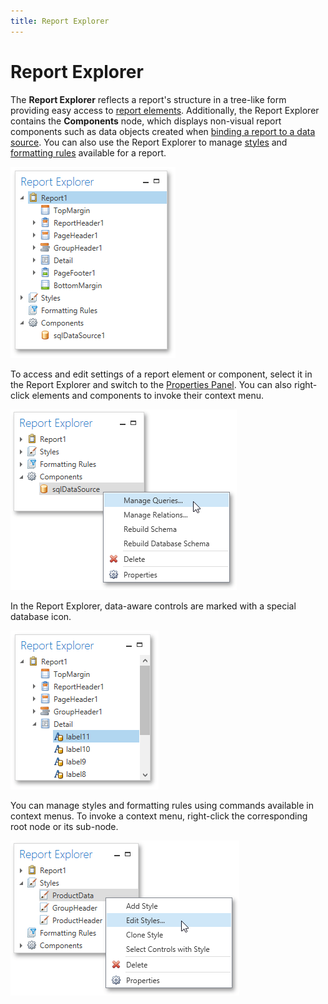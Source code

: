 ```yaml
---
title: Report Explorer
---
```

# Report Explorer
The **Report Explorer** reflects a report's structure in a tree-like form providing easy access to [report elements](../report-elements.md). Additionally, the Report Explorer contains the **Components** node, which displays non-visual report components such as data objects created when [binding a report to a data source](../creating-reports/providing-data/binding-a-report-to-data.md). You can also use the Report Explorer to manage [styles](../creating-reports/appearance-customization/understanding-style-concepts.md) and [formatting rules](../creating-reports/appearance-customization/conditionally-change-a-controls-appearance.md) available for a report.

![WPFDesigner_ReportExplorer](../../../../images/img120421.png)

To access and edit settings of a report element or component, select it in the Report Explorer and switch to the [Properties Panel](properties-panel.md). You can also right-click elements and components to invoke their context menu.

![WPFDesigner_ReportExplorer_ComponentContextMenu](../../../../images/img122991.png)

In the Report Explorer, data-aware controls are marked with a special database icon.

![WPFDesigner_ReportExplorer_DataAwareControls](../../../../images/img122992.png)

You can manage styles and formatting rules using commands available in context menus. To invoke a context menu, right-click the corresponding root node or its sub-node.

![WPFDesigner_ReportExplorer_StyleContextMenu](../../../../images/img122993.png)
